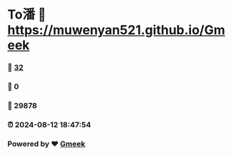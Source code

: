 # To潘 :link: https://muwenyan521.github.io/Gmeek 
### :page_facing_up: [32](https://muwenyan521.github.io/Gmeek/tag.html) 
### :speech_balloon: 0 
### :hibiscus: 29878 
### :alarm_clock: 2024-08-12 18:47:54 
### Powered by :heart: [Gmeek](https://github.com/Meekdai/Gmeek)
